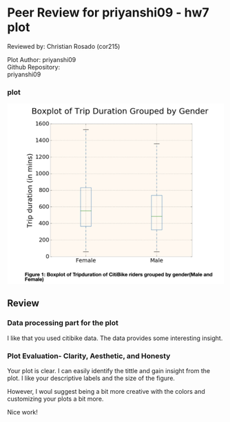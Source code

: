 # Peer Review for priyanshi09  - hw7 plot
Reviewed by: Christian Rosado (cor215) <br/>

Plot Author:  priyanshi09 <br/>
Github Repository: <br/>
priyanshi09

### plot 
![Plot](plot.png)

## Review
### Data processing part for the plot
I like that you used citibike data. The data provides some interesting insight.

### Plot Evaluation- Clarity, Aesthetic, and Honesty
Your plot is clear. I can easily identify the tittle and gain insight from the plot. I like your descriptive labels and the size of the figure. 

However, I woul suggest being a bit more creative with the colors and customizing your plots a bit more.

Nice work!
